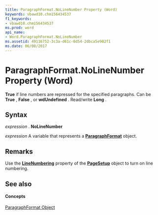 ```yaml
---
title: ParagraphFormat.NoLineNumber Property (Word)
keywords: vbawd10.chm156434537
f1_keywords:
- vbawd10.chm156434537
ms.prod: word
api_name:
- Word.ParagraphFormat.NoLineNumber
ms.assetid: 49116752-3c3a-d61c-6d54-2dbca5e902f1
ms.date: 06/08/2017
---
```



# ParagraphFormat.NoLineNumber Property (Word)

 **True** if line numbers are repressed for the specified paragraphs. Can be **True** , **False** , or **wdUndefined** . Read/write **Long** .


## Syntax

 _expression_ . **NoLineNumber**

 _expression_ A variable that represents a **[ParagraphFormat](paragraphformat-object-word.md)** object.


## Remarks

Use the **[LineNumbering](pagesetup-linenumbering-property-word.md)** property of the **[PageSetup](pagesetup-object-word.md)** object to turn on line numbering.


## See also


#### Concepts


[ParagraphFormat Object](paragraphformat-object-word.md)

